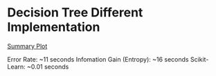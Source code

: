 # Decision Tree Different Implementation

[Summary Plot](./figs/DecisionTree_summary.pdf)

Error Rate: ~11 seconds
Infomation Gain (Entropy): ~16 seconds
Scikit-Learn: ~0.01 seconds